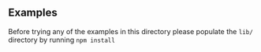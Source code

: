 ## Examples
Before trying any of the examples in this directory please populate the `lib/`
directory by running `npm install`
